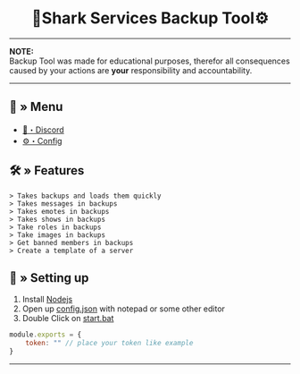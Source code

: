 <h1 align="center">
 📂Shark Services Backup Tool⚙
</h1>

---
**NOTE:** \
Backup Tool was made for educational purposes, therefor all consequences caused by your actions are **your** responsibility and accountability.

---
## <a id="menu"></a>🔱 » Menu


- [🌌・Discord](https://discord.gg/Shark-Services-V2)
- [⚙・Config](#config)


## <a id="features"></a>🛠 » Features
```
> Takes backups and loads them quickly
> Takes messages in backups
> Takes emotes in backups
> Takes shows in backups
> Take roles in backups
> Take images in backups
> Get banned members in backups
> Create a template of a server
```

## <a id="setup"></a> 📁 » Setting up

1. Install [Nodejs](https://nodejs.org/)
2. Open up [config.json](https://github.com/CappingTeam/Backup-Tool/blob/main/config.js) with notepad or some other editor
3. Double Click on [start.bat](https://github.com/CappingTeam/Backup-Tool/blob/main/start.bat)


```js
module.exports = {
    token: "" // place your token like example
}
```
---